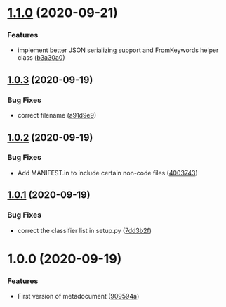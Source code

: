 # [1.1.0](https://gitlab.com/blissfulreboot/python/metadocuments/compare/v1.0.3...v1.1.0) (2020-09-21)


### Features

* implement better JSON serializing support and FromKeywords helper class ([b3a30a0](https://gitlab.com/blissfulreboot/python/metadocuments/commit/b3a30a0c146b25f20d935fc01d03d001ce3a0c59))

## [1.0.3](https://gitlab.com/blissfulreboot/python/metadocuments/compare/v1.0.2...v1.0.3) (2020-09-19)


### Bug Fixes

* correct filename ([a91d9e9](https://gitlab.com/blissfulreboot/python/metadocuments/commit/a91d9e901ed8a7013af704b3e34078b9f975e488))

## [1.0.2](https://gitlab.com/blissfulreboot/python/metadocuments/compare/v1.0.1...v1.0.2) (2020-09-19)


### Bug Fixes

* Add MANIFEST.in to include certain non-code files ([4003743](https://gitlab.com/blissfulreboot/python/metadocuments/commit/4003743daec72b52d759a4e404a262ba63d75573))

## [1.0.1](https://gitlab.com/blissfulreboot/python/metadocuments/compare/v1.0.0...v1.0.1) (2020-09-19)


### Bug Fixes

* correct the classifier list in setup.py ([7dd3b2f](https://gitlab.com/blissfulreboot/python/metadocuments/commit/7dd3b2fad5c1b18abc3909cba36fab5aa6934cba))

# 1.0.0 (2020-09-19)


### Features

* First version of metadocument ([909594a](https://gitlab.com/blissfulreboot/python/metadocuments/commit/909594abf74568fd4c1515edf9d5ba8c7a58f1b9))

